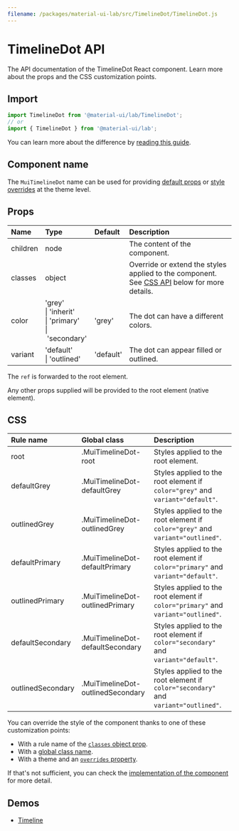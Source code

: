 ```yaml
---
filename: /packages/material-ui-lab/src/TimelineDot/TimelineDot.js
---
```


<!--- This documentation is automatically generated, do not try to edit it. -->

# TimelineDot API

<p class="description">The API documentation of the TimelineDot React component. Learn more about the props and the CSS customization points.</p>

## Import

```js
import TimelineDot from '@material-ui/lab/TimelineDot';
// or
import { TimelineDot } from '@material-ui/lab';
```

You can learn more about the difference by [reading this guide](/guides/minimizing-bundle-size/).



## Component name

The `MuiTimelineDot` name can be used for providing [default props](/customization/globals/#default-props) or [style overrides](/customization/globals/#css) at the theme level.

## Props

| Name | Type | Default | Description |
|:-----|:-----|:--------|:------------|
| <span class="prop-name">children</span> | <span class="prop-type">node</span> |  | The content of the component. |
| <span class="prop-name">classes</span> | <span class="prop-type">object</span> |  | Override or extend the styles applied to the component. See [CSS API](#css) below for more details. |
| <span class="prop-name">color</span> | <span class="prop-type">'grey'<br>&#124;&nbsp;'inherit'<br>&#124;&nbsp;'primary'<br>&#124;&nbsp;'secondary'</span> | <span class="prop-default">'grey'</span> | The dot can have a different colors. |
| <span class="prop-name">variant</span> | <span class="prop-type">'default'<br>&#124;&nbsp;'outlined'</span> | <span class="prop-default">'default'</span> | The dot can appear filled or outlined. |

The `ref` is forwarded to the root element.

Any other props supplied will be provided to the root element (native element).

## CSS

| Rule name | Global class | Description |
|:-----|:-------------|:------------|
| <span class="prop-name">root</span> | <span class="prop-name">.MuiTimelineDot-root</span> | Styles applied to the root element.
| <span class="prop-name">defaultGrey</span> | <span class="prop-name">.MuiTimelineDot-defaultGrey</span> | Styles applied to the root element if `color="grey"` and `variant="default"`.
| <span class="prop-name">outlinedGrey</span> | <span class="prop-name">.MuiTimelineDot-outlinedGrey</span> | Styles applied to the root element if `color="grey"` and `variant="outlined"`.
| <span class="prop-name">defaultPrimary</span> | <span class="prop-name">.MuiTimelineDot-defaultPrimary</span> | Styles applied to the root element if `color="primary"` and `variant="default"`.
| <span class="prop-name">outlinedPrimary</span> | <span class="prop-name">.MuiTimelineDot-outlinedPrimary</span> | Styles applied to the root element if `color="primary"` and `variant="outlined"`.
| <span class="prop-name">defaultSecondary</span> | <span class="prop-name">.MuiTimelineDot-defaultSecondary</span> | Styles applied to the root element if `color="secondary"` and `variant="default"`.
| <span class="prop-name">outlinedSecondary</span> | <span class="prop-name">.MuiTimelineDot-outlinedSecondary</span> | Styles applied to the root element if `color="secondary"` and `variant="outlined"`.

You can override the style of the component thanks to one of these customization points:

- With a rule name of the [`classes` object prop](/customization/components/#overriding-styles-with-classes).
- With a [global class name](/customization/components/#overriding-styles-with-global-class-names).
- With a theme and an [`overrides` property](/customization/globals/#css).

If that's not sufficient, you can check the [implementation of the component](https://github.com/mui-org/material-ui/blob/v4.x/packages/material-ui-lab/src/TimelineDot/TimelineDot.js) for more detail.

## Demos

- [Timeline](/components/timeline/)


